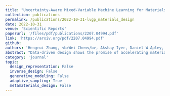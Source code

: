 ```yaml
---
title: "Uncertainty-Aware Mixed-Variable Machine Learning for Materials Design"
collection: publications
permalink: /publications/2022-10-31-lvgp_materials_design
date: 2022-10-31
venue: 'Scientific Reports'
paperurl: '/files/pdf/publications/2207.04994.pdf'
link: 'https://arxiv.org/pdf/2207.04994.pdf'
github: 
authors: 'Hengrui Zhang, <b>Wei Chen</b>, Akshay Iyer, Daniel W Apley, Wei Chen'
abstract: "Data-driven design shows the promise of accelerating materials discovery but is challenging due to the prohibitive cost of searching the vast design space of chemistry, structure, and synthesis methods. Bayesian Optimization (BO) employs uncertainty-aware machine learning models to select promising designs to evaluate, hence reducing the cost. However, BO with mixed numerical and categorical variables, which is of particular interest in materials design, has not been well studied. In this work, we survey frequentist and Bayesian approaches to uncertainty quantification of machine learning with mixed variables. We then conduct a systematic comparative study of their performances in BO using a popular representative model from each group, the random forest-based Lolo model (frequentist) and the latent variable Gaussian process model (Bayesian). We examine the efficacy of the two models in the optimization of mathematical functions, as well as properties of structural and functional materials, where we observe performance differences as related to problem dimensionality and complexity. By investigating the machine learning models' predictive and uncertainty estimation capabilities, we provide interpretations of the observed performance differences. Our results provide practical guidance on choosing between frequentist and Bayesian uncertainty-aware machine learning models for mixed-variable BO in materials design."
category: 'journal'
topic: 
  design_representation: False
  inverse_design: False
  generative_modeling: False
  adaptive_sampling: True
  metamaterials_design: False
---
```

